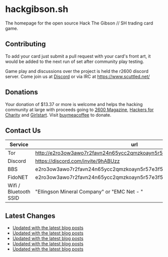 # hackgibson.sh
The homepage for the open source Hack The Gibson // SH trading card game.


## Contributing

To add your card just submit a pull request with your card's front art, it would be added to the next run of set after community play testing.

Game play and discussions over the project is held the r2600 discord server. Come join us at [Discord](https://discord.com/invite/9hABUzz) or via IRC at https://www.scuttled.net/


## Donations

Your donation of $13.37 or more is welcome and helps the hacking community at large with proceeds going to [2600 Magazine](https://2600.com/), [Hackers for Charity](https://hackersforcharity.org) and [Girlstart](https://girlstart.org).  Visit [buymeacoffee](https://www.buymeacoffee.com/hackgibson.sh) to donate.


## Contact Us

Service | url
-|-
Tor | http://e2ro3ow3awo7r2favn24n65ycc2qmzkoayn5r57e3f56nvjwdcgg32ad.onion
Discord | https://discord.com/invite/9hABUzz
BBS | e2ro3ow3awo7r2favn24n65ycc2qmzkoayn5r57e3f56nvjwdcgg32ad.onion:23
FidoNET | e2ro3ow3awo7r2favn24n65ycc2qmzkoayn5r57e3f56nvjwdcgg32ad.onion:24554
Wifi / Bluetooth SSID | "Ellingson Mineral Company" or "EMC Net - <fidonet address>"

## Latest Changes
<!-- BLOG-POST-LIST:START -->
- [Updated with the latest blog posts](https://github.com/DFW2600/hackgibson.sh/commit/e44c4918eaed017f74eddcf34d74a8329bf75684)
- [Updated with the latest blog posts](https://github.com/DFW2600/hackgibson.sh/commit/535141ffff6d8f76021656eb57db4b003567b8da)
- [Updated with the latest blog posts](https://github.com/DFW2600/hackgibson.sh/commit/6d6480ac875529b69ea6e3ffbbeb6355221fb826)
- [Updated with the latest blog posts](https://github.com/DFW2600/hackgibson.sh/commit/eb9c5e21e567c1d3a6c3d15ba033435bbccfa813)
- [Updated with the latest blog posts](https://github.com/DFW2600/hackgibson.sh/commit/221a383c0bb271c49b2dc3e04adb4e153ddd7c7e)
<!-- BLOG-POST-LIST:END -->
